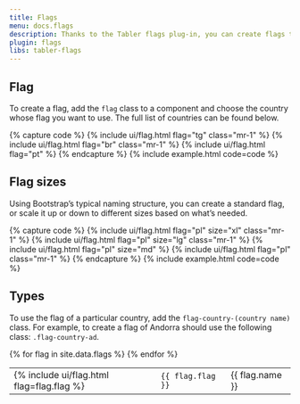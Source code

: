 ```yaml
---
title: Flags
menu: docs.flags
description: Thanks to the Tabler flags plug-in, you can create flags to visually represent countries or languages. Flags are often used in forms, as an element of a delivery address, phone number dialling code and many more. 
plugin: flags
libs: tabler-flags
---
```



## Flag

To create a flag, add the `flag` class to a component and choose the country whose flag you want to use. The full list of countries can be found below. 

{% capture code %}
{% include ui/flag.html flag="tg" class="mr-1" %}
{% include ui/flag.html flag="br" class="mr-1" %}
{% include ui/flag.html flag="pt" %}
{% endcapture %}
{% include example.html code=code %}


## Flag sizes

Using Bootstrap’s typical naming structure, you can create a standard flag, or scale it up or down to different sizes based on what’s needed.

{% capture code %}
{% include ui/flag.html flag="pl" size="xl" class="mr-1" %}
{% include ui/flag.html flag="pl" size="lg" class="mr-1" %}
{% include ui/flag.html flag="pl" size="md" %}
{% include ui/flag.html flag="pl" class="mr-1" %}
{% endcapture %}
{% include example.html code=code %}


## Types

To use the flag of a particular country, add the `flag-country-(country name)` class. For example, to create a flag of Andorra should use the following class: `.flag-country-ad`.

<table>
{% for flag in site.data.flags %}
<tr>
<td>{% include ui/flag.html flag=flag.flag %}</td>
<td><code>{{ flag.flag }}</code></td>
<td>{{ flag.name }}</td>
</tr>
{% endfor %}
</table>
